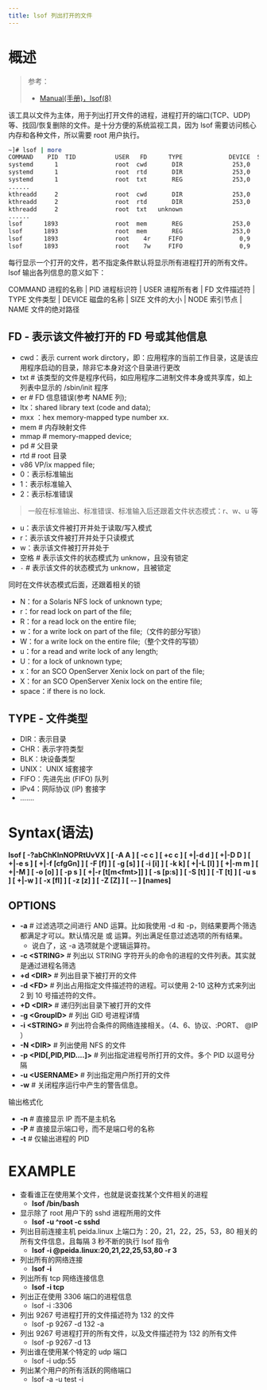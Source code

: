 ```yaml
---
title: lsof 列出打开的文件
---
```


# 概述

> 参考：
> 
> - [Manual(手册)，lsof(8)](https://man7.org/linux/man-pages/man8/lsof.8.html)

该工具以文件为主体，用于列出打开文件的进程，进程打开的端口(TCP、UDP)等、找回/恢复删除的文件。是十分方便的系统监视工具，因为 lsof 需要访问核心内存和各种文件，所以需要 root 用户执行。

```bash
~]# lsof | more
COMMAND    PID  TID           USER   FD      TYPE             DEVICE  SIZE/OFF       NODE NAME
systemd      1                root  cwd       DIR              253,0       238         64 /
systemd      1                root  rtd       DIR              253,0       238         64 /
systemd      1                root  txt       REG              253,0   1612152   17149941 /usr/lib/systemd/systemd
......
kthreadd     2                root  cwd       DIR              253,0       238         64 /
kthreadd     2                root  rtd       DIR              253,0       238         64 /
kthreadd     2                root  txt   unknown                                         /proc/2/exe
......
lsof      1893                root  mem       REG              253,0    155784      72860 /usr/lib64/libselinux.so.1
lsof      1893                root  mem       REG              253,0    164240      41015 /usr/lib64/ld-2.17.so
lsof      1893                root    4r     FIFO                0,9       0t0      37707 pipe
lsof      1893                root    7w     FIFO                0,9       0t0      37708 pipe
```

每行显示一个打开的文件，若不指定条件默认将显示所有进程打开的所有文件。lsof 输出各列信息的意义如下：

COMMAND 进程的名称 | PID 进程标识符 | USER 进程所有者 | FD 文件描述符 | TYPE 文件类型 | DEVICE 磁盘的名称 | SIZE 文件的大小 | NODE 索引节点 | NAME 文件的绝对路径

## FD - 表示该文件被打开的 FD 号或其他信息

- cwd：表示 current work dirctory，即：应用程序的当前工作目录，这是该应用程序启动的目录，除非它本身对这个目录进行更改
- txt # 该类型的文件是程序代码，如应用程序二进制文件本身或共享库，如上列表中显示的 /sbin/init 程序
- er # FD 信息错误(参考 NAME 列);
- ltx：shared library text (code and data);
- mxx ：hex memory-mapped type number xx.
- mem # 内存映射文件
- mmap # memory-mapped device;
- pd # 父目录
- rtd # root 目录
- v86 VP/ix mapped file;
- 0：表示标准输出
- 1：表示标准输入
- 2：表示标准错误
> 一般在标准输出、标准错误、标准输入后还跟着文件状态模式：r、w、u 等

  - u：表示该文件被打开并处于读取/写入模式
  - r：表示该文件被打开并处于只读模式
  - w：表示该文件被打开并处于
- 空格 # 表示该文件的状态模式为 unknow，且没有锁定
- `-` # 表示该文件的状态模式为 unknow，且被锁定

同时在文件状态模式后面，还跟着相关的锁

- N：for a Solaris NFS lock of unknown type;
- r：for read lock on part of the file;
- R：for a read lock on the entire file;
- w：for a write lock on part of the file;（文件的部分写锁）
- W：for a write lock on the entire file;（整个文件的写锁）
- u：for a read and write lock of any length;
- U：for a lock of unknown type;
- x：for an SCO OpenServer Xenix lock on part of the file;
- X：for an SCO OpenServer Xenix lock on the entire file;
- space：if there is no lock.

## TYPE - 文件类型

- DIR：表示目录
- CHR：表示字符类型
- BLK：块设备类型
- UNIX： UNIX 域套接字
- FIFO：先进先出 (FIFO) 队列
- IPv4：网际协议 (IP) 套接字
- .......

# Syntax(语法)

**lsof \[ -?abChKlnNOPRtUvVX ] \[ -A A ] \[ -c c ] \[ +c c ] \[ +|-d d ] \[ +|-D D ] \[ +|-e s ] \[ +|-f \[cfgGn] ] \[ -F \[f] ] \[ -g \[s] ] \[ -i \[i] ] \[ -k k] \[ +|-L \[l] ] \[ +|-m m ] \[ +|-M ] \[ -o \[o] ] \[ -p s ] \[ +|-r \[t\[m\<fmt>]] ] \[ -s \[p:s] ] \[ -S \[t] ] \[ -T \[t] ] \[ -u s ] \[ +|-w ] \[ -x \[fl] ] \[ -z \[z] ] \[ -Z \[Z] ] \[ -- ] \[names]**

## OPTIONS

- **-a** # 过滤选项之间进行 AND 运算。比如我使用 -d 和 -p，则结果要两个筛选都满足才可以。默认情况是 或 运算。列出满足任意过滤选项的所有结果。
  - 说白了，这 -a 选项就是个逻辑运算符。
- **-c \<STRING>** # 列出以 STRING 字符开头的命令的进程的文件列表。其实就是通过进程名筛选
- **+d \<DIR>** # 列出目录下被打开的文件
- **-d \<FD>** # 列出占用指定文件描述符的进程。可以使用 2-10 这种方式来列出 2 到 10 号描述符的文件。
- **+D \<DIR>** # 递归列出目录下被打开的文件
- **-g \<GroupID>** # 列出 GID 号进程详情
- **-i \<STRING>** # 列出符合条件的网络连接相关。（4、6、协议、:PORT、 @IP ）
- **-N \<DIR>** # 列出使用 NFS 的文件
- **-p \<PID\[,PID,PID....]>** # 列出指定进程号所打开的文件。多个 PID 以逗号分隔
- **-u \<USERNAME>** # 列出指定用户所打开的文件
- **-w** # 关闭程序运行中产生的警告信息。

输出格式化
- **-n** # 直接显示 IP 而不是主机名
- **-P** # 直接显示端口号，而不是端口号的名称
- **-t** # 仅输出进程的 PID

# EXAMPLE

- 查看谁正在使用某个文件，也就是说查找某个文件相关的进程
  - **lsof /bin/bash**
- 显示除了 root 用户下的 sshd 进程所用的文件
  - **lsof -u ^root -c sshd**
- 列出目前连接主机 peida.linux 上端口为：20，21，22，25，53，80 相关的所有文件信息，且每隔 3 秒不断的执行 lsof 指令
  - **lsof -i @peida.linux:20,21,22,25,53,80 -r 3**
- 列出所有的网络连接
  - **lsof -i**
- 列出所有 tcp 网络连接信息
  - **lsof -i tcp**
- 列出正在使用 3306 端口的进程信息
  - lsof -i :3306
- 列出 9267 号进程打开的文件描述符为 132 的文件
  - lsof -p 9267 -d 132 -a
- 列出 9267 号进程打开的所有文件，以及文件描述符为 132 的所有文件
  - lsof -p 9267 -d 13
- 列出谁在使用某个特定的 udp 端口
  - lsof -i udp:55
- 列出某个用户的所有活跃的网络端口
  - lsof -a -u test -i
